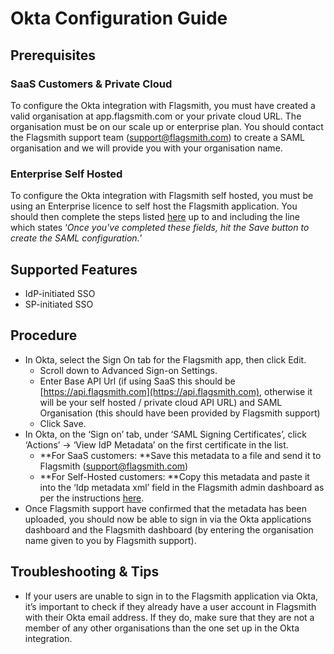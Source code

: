 # Okta Configuration Guide

## Prerequisites

### SaaS Customers & Private Cloud

To configure the Okta integration with Flagsmith, you must have created a valid organisation at app.flagsmith.com or
your private cloud URL. The organisation must be on our scale up or enterprise plan. You should contact the Flagsmith
support team (support@flagsmith.com) to create a SAML organisation and we will provide you with your organisation name.

### Enterprise Self Hosted

To configure the Okta integration with Flagsmith self hosted, you must be using an Enterprise licence to self host the
Flagsmith application. You should then complete the steps listed
[here](https://docs.flagsmith.com/deployment/authentication#saml---enterprise-on-premise) up to and including the line
which states ‘_Once you've completed these fields, hit the Save button to create the SAML configuration._’

## Supported Features

- IdP-initiated SSO
- SP-initiated SSO

## Procedure

- In Okta, select the Sign On tab for the Flagsmith app, then click Edit.
  - Scroll down to Advanced Sign-on Settings.
  - Enter Base API Url (if using SaaS this should be [https://api.flagsmith.com](https://api.flagsmith.com), otherwise
    it will be your self hosted / private cloud API URL) and SAML Organisation (this should have been provided by
    Flagsmith support)
  - Click Save.
- In Okta, on the ‘Sign on’ tab, under ‘SAML Signing Certificates’, click ‘Actions’ -> ‘View IdP Metadata’ on the first
  certificate in the list.
  - **For SaaS customers: **Save this metadata to a file and send it to Flagsmith
    ([support@flagsmith.com](mailto:support@flagsmith.com))
  - **For Self-Hosted customers: **Copy this metadata and paste it into the ‘Idp metadata xml’ field in the Flagsmith
    admin dashboard as per the instructions
    [here](https://docs.flagsmith.com/deployment/authentication#saml---enterprise-on-premise).
- Once Flagsmith support have confirmed that the metadata has been uploaded, you should now be able to sign in via the
  Okta applications dashboard and the Flagsmith dashboard (by entering the organisation name given to you by Flagsmith
  support).

## Troubleshooting & Tips

- If your users are unable to sign in to the Flagsmith application via Okta, it’s important to check if they already
  have a user account in Flagsmith with their Okta email address. If they do, make sure that they are not a member of
  any other organisations than the one set up in the Okta integration.
